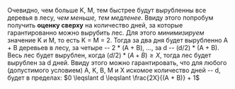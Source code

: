 Очевидно, чем больше K, M, тем быстрее будут вырубленны все деревья в лесу, *чем меньше, тем медленее*. Ввиду этого попробум получить **оценку сверху** на количество дней, за которые гарантированно можно вырубить лес. Для этого *минимизируем* значение K и M, то есть K = M = 2. Тогда за два дня будет вырубленно A + B деревьев в лесу, за четыре -- 2 * (A + B), ..., за d -- (d/2) * (A + B). 
\
Весь лес будет вырублен, когда $(d/2) * (A + B) \geqslant X$, тогда лес будет вырублен за d дней. Ввиду этого можно гарантировать, что  для любого (допустимого условием) A, K, B, M и X искомое количество дней -- d, будет в пределах: $0 \leqslant d \leqslant \frac{2X}{(A + B)} + 1$
